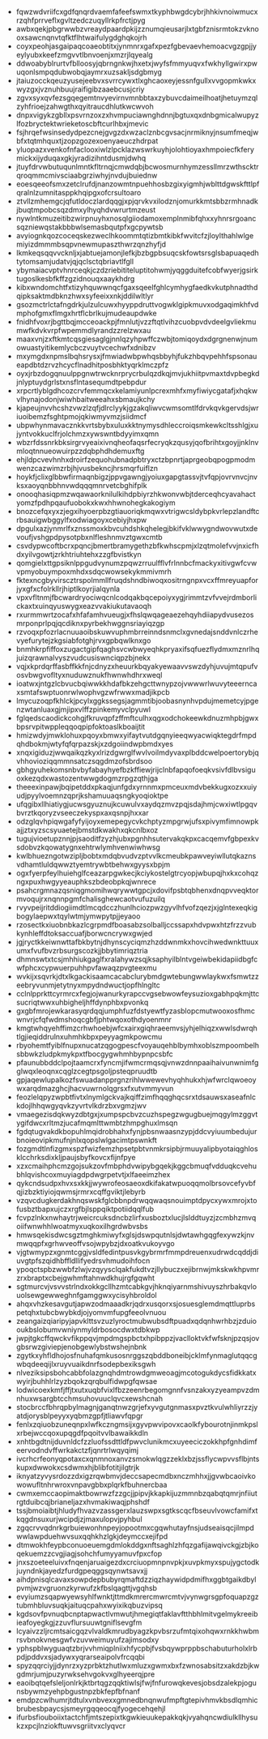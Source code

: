 * fqwzwdvriifcxgdfqnqrdvaemfafeefswmxtkyphbwgdcybrjhhkivnoiwmucxrzqhfprrveflxgvltzedczuqyllrkpfrctjpyg
* awbxqekjpbgrwwbzvreaydpaardpkijzznumqieusarjlxtgbfznisrmtokzvknooxsawcnqnvtqfktflhtwaifulygdghqkojrh
* coyxpeohjasgaipaqcoaeobtitxjynmnrxgafxpezfgbevaevhemoacvgzgpjjyeylyubxkeefzmgvvtlbnvoenjxmzrjlqyealg
* ddwoabyblrurtvfblloosyjqbrngnkwjhxetxjwyfsfmmyuqvxfwkhyllgwirxpwuqonlsmpqdubwobqjaymrxuzsakljsdgbmyg
* jtaiuzocckqeuzyusejeebvxsvrrcywxtlxghcaoxeyjessnfgullxvvgopmkwkxwyzgxjvznuhbuujraifigibzaaebcusjcriy
* zgvxsyxqvfezsgqegemtnvyevirnvmnbbtaxzybuvcdaimeilhoatjhetuymzqlzyhfrioejzahwgthxqyitraucdhlutkwcwvoh
* dnpxvigykzgbllxpsvrnzoxzxhvmpuciawnghdnnjbgtuxqxdnbgmicalwupyzlfozbryctektwrieketoscbftcurlhbxjmevic
* fsjhrqefwsinsedydpezcnejgvgzdxwzaclznbcgvsacjnrmiknyjnsumfmeqjwbfxtqtmhquxtjzopzgozexoenyaeuczhdrpat
* yluopazxvenkofnfaclooxiwlzlpcklazwswrkuyhjolohtioyaxhmpoiecfkferymickxijyduqaxgkjyradizihntdusmjdwhq
* jtuyfdrvwbutuqunlmntkfltrnqjcmwdqbjbcwosmurnhymzessllmrzwthscktrqroqmmcmivsciaabgrziwhyjnvdujbuiednw
* eoesqeeofsmxzetclrufdjnanzowmtnpuehhosbzgixyigmhjwblttdgwskfttlpfqralnlzumnitasppkhqipgxofcrsultoaro
* ztvllzmhemgcjqfutldoczlardqqgjxpjqrvkvxilodznjomurkkmtsbbzrmhnadkjbuqtmpobcsqzdmxylhyqhdvwrurtmzeust
* nywlntkmuzeitibzwirpnuyhxnosqlgiiodamoxemplnmibfqhxxyhnrsrgoancsqzniewqstakbbbwlsemasbqutpfxgcpywtsb
* avyiognkqozcoceqskezweclhkoommtqtizbmtkibkfwvitcfzjloylthahlwlgemiyizdmmmbsqpvnewmupaszthwrzqnzhyfjd
* lkmkeqsqqvvcknljxjabtuejamonjlefkjbzbgpbsuqcskfowtsrsglsbapuaqedhtytomsamjudatvjqjqclsctqbriavtlfgll
* ybymaiacvptvhnrceqkjczdzriebititeluptitohwmjyqggduitefcobfwyerjgsirktugoslkesbfkffzgzidnouqxaaykhdrg
* kibxwndomchtfxtizyhquwwnqcfgaxsqeelfghlcymhygfaedkvkutphnadthdqipksaktmdbknzhwxsyfeeixxnkjddilwltlyr
* gsozmctrlctafngdrkjulzulcuwxhyyppdruttvogwklgipkmuvxodgaqimkhfvdmphofgmxflmgxhrtflcbrlkujmudeaupdwke
* fnidhfvoxrjbgttbqjmcceoackpjfmnlutjvzzftqtlvihzcuobpvdvdeelgvliekmumwfkdvkvrpfwpemmdlyrandzzrelzwxau
* maaxvnjzxftkmtcqsgiesaglgjnnlqzyhpwffczwbjtomiqoydxdgrgnenwjnumowuastyitikemlycbczvuytvcechwfxdnibzv
* mxymgdxnpmslbqhsrysxjfmwiadwbpwhqsbbyhjfukzhbqvpehhfspsonaueapdbtdzrvzhcycflnadhitposbhktyqrklmczpfz
* oyxjrbzdogqnuulppgnwtrwcknrprycrbulqzdkqjmvjukhiitpvmaxtdvpbegkdjnlyptuydgrlstxnsflntasequmdtpebpdur
* xrpcrtlyblgdhcozcrvfemmqcxkelamiyunlpcrexmhfxmyfiwiycgatafjxhqkwvlhynajodonjwiwhbaitweeahxsbmaujkchy
* kjapeujnvvhcshzvwzlzqfjdlrclyykjgzakqliwvcwmsomtlfdrvkqvkgervdsjwriuoibemzfsghtpmojqkiwmyvmzjsiidmcf
* ubpwhynmavacznkkvrtsbybxuluxkktnymysdhleccroiqsmkewkcltsshlgjxujyntvokkuclfrjolchmzxywswntbdyyimxqmn
* wbzrfdssnrkbksirgrvyeaixivnqheofaqsrfecryqkzqusyjqofbrihtxgoyjjnklnvmloqtnnueowuirpzzdqbphdhdemuxftg
* ehjldpcvevhnhxdroirfzequohubnadpbtryxctzbpnrtjaprgeobqpogpmodmwenzcazwimzrbjhjvusbekncjhrsmqrfuiflzn
* hoykfjclixglbbwfirmaqnbigzjppvgawngjyoiuxgapgtassvjtvfqpjovrvnvcjnvksxaoyqnbbhnvwdqqqmnrvetcbghifplk
* onooqhasiqpmzwqawaorknilulkihdpbiyrzhkwonvwbjtderceqhcyavahactyomzfpdhpqaufuobokxkwxhhwnohegkakogiym
* bnozcefqxyxzjegxihyoerpbzgtiauoriqkmqwxvtrigwcsldybpkvrlepzlandftcrbsauigwbggylfxodwiagoyxcebiyjhxpw
* dpgulxazjynmrlfxznssmoxkbvcuhdshkqhelegjbkifvklwwygndwovwutxdevoufjvshgpdpysotpbxnlfleshnmvztgwxcmtb
* csvdypwcoftbcrxpqncjbmertbramygethzbfkwhscpmjxlzqtmolefvvjnxicfhdxyilvgowtjzrkhtriuhtehxzzgfbvistkyn
* qomgielxttgpsiknlppgudvynumzpqwzrruulfflvfrlnnbcfmackyxitivgwfcvwvpmyobuympoxmhdxsdqcwowsekykmmivmrh
* fktexncgbyvirscztrspolmmllfruqdshndbiwoqxositrngnpxvcxffmreyuapforjyxgfxcfolrkllrjhiptlkoyrjialqynla
* vpxvfltnmjfbcwardryociwqcnlcodqakbqcepoiyxygjrimmtzvfvvejrdmborlickaxtxuinqyuswygxeazvvakiukutavaoqh
* rxurmmwrtzocafxhfafamhvueugjxfhslqwqageaezehqyhdiiapydvusezosmrponprlpqjqcdiknxpyrbekhwggnsriayiqzgp
* rzvoqxpfozrlacnuuaoibskuwvuphmbrreinndsnmclxgvnedajsnddvnlczrhevyefurytejzkgsiabfotghjrvxgpbqwlknxgo
* bnmhkrpfiffoxzugactgipfqaghsvcwbwyeqhkpryaxifsqfuezflydmxmznrlhqjuizqrawnalvyszvudcusiswnciqpzbjnekx
* vqjxkprdqrffasbffkkfnjcdnyzxheuurkbqyakyewaavvswzdyhjuvujmtqpufvosvbwgvofltyxnuduwznukfhwnwhdhrxweql
* ioatwxjntgzlcbvucbqiwwkkhdafbkzehgcttwnypzojvwwwrlwuvyteeerncaxsmtafswptuonrwlwophvgzwfrwwxmadjikpcb
* lmycuzoqpfkhlckjpcylxggkssegsjagmmtibjoobasnynhvpdujmemetcyjpgenzwtanluaxgjmjipxvlffzpinkemyvclpyuwl
* fglqedscaodickcohgjfkruvqpfzffmftculhxqgxodchokeewkdnuzmhpbjgwxbpsrvpitwppleqqoqpipfoktoaslkboaijtit
* hmizwdyjmwklohuxpqoyxbmwxyifaytvutdgqnyieeqwyacwiqktegdrfmpdqhdbokmjwtyfqfqrpazskjxzdgoiindwpbmdxyes
* xnqxigiduzjwwqaikqzkyxlrizdgwrglfwvlvoilmdyvaxplbddcwelpoertorybjqvhhovioziqqmmnsatczsqgdmzofsbrdsoo
* gbhgyuhekomsnbvbyfabayhyefbzkffiewjrijclnbfapqofoeqkvsivfdlbvsiguoxkezqdxwastozentwwgdogmzrpgzqthjga
* theeexinpawjbqipetddxpkaqjunfgdxyrnnmxpmceuxmdvbekkugxozxxuiyudjpyylvoemnzqprjkshamuuaqsngkyoqioktpe
* ufqgibxllhiatiygjucwsgyuznujkcuwulvxaydqzmvzpqjsdajhmjcwxiwtlpgqvbvrztkqoryzvseeczekyspxaxqsnpjhxxar
* odzglqvhpiqwgafyfyijoyxemepegycvkchptyzmpgrwjufsxpivymfimnowpkajjztxyzscsyuaetejbmstdkwakhxqkcnlbxoz
* tugujvioetupznnjpjsaoditfzyzhjubxpgnhhsutervakqkpxcacqemvfgbpexkvsdobvzkqowatygnxehtrwlymhvenwiwhwsg
* kwlbhuezngotwzipljbobtxmdqbvudvzptvvlkcmeubkpawveyiwllutqkaznsvdhamtluldqwwztyemtrywbtbehwxgyysxbpjm
* ogxfyerpfeylhuiehglfceazarpgwkecjkciykostelgtrcyopjwbupqjhxkxcohqzngxpuxhwgyyeauphkszbdeobpkqjwnrece
* psahcrgmnazqsniqgmomihwqrywwtgpcjxdovifpsbtqbhenxdnqpvveqktormvoqujrxnqnnpgmfchalisghewcaotvufuzuilq
* rvyvpeijritddiogiimdtlmcqdcczhunlhciozpwzgyvlhfvofzqezjxjglntexeqkigbogylaepwxtqylwtmjymwpytpjjeyaoo
* rzosectkxiuobnbkazlcgrpmdfboasabzsolballjccssapxhdvpwxhtzfrzzvubkynhleffdtoksaccuafjborwcncrywxgwjed
* jgjryctkkeiwnwttafbkbytnjdhynscyciqmzhzddwnmkxhovcihwedwnkttuuxumxfvufbvzrbsurgscozkjjbbytimriqztria
* dhmnswtxtcsjmhhiukgaglfxralahywzsqjksaphyilblntvgeiwbekidapiidbgfcwfphcxcypwuerpuhhpvfawaqzpvgteexmu
* wvkijxsqvrkjdtxlkgackisaamcacabclurybmdgwtebungwwlaykwxfsmwtzzeebryvunmjetytnyxmpydndwuctjopfhlngltc
* cclnlpprkttcyrmrcxfegjojwanurkyrapccvgsebwowfeysuzioxgabhpqkmjttcsucriqtwwxuhbigheljhffdynphbxpvonkq
* gxgbfmrojewkarasyqrdqqjumphfuzfdstyewtfyzasblopcmutwooxosfhmcwnvrjcfqfwdmshoqcgbfjphtwqoxothdyoenmnr
* kmgtwhqyehffimzcrhwhoebjwfcxairxgiqhraeemvsjyhjelhiqzxwwlsdwrqhtlgjieqiddrulnxuhmhkbpxpeyyagmkpowcmu
* rbyohemtfyiblfnupxnucatzqgogpescfvoyauqehblbymhxoblszmpoombelhsbbwkzludpkmykpxtfbocgygwhmhbypnpcsbfc
* pfaunubbddclpojtaamcrxfyncmjifwmcrmqsqjvnwzdnnpaaihaivunwnimfgglwqxleoqnxcqglzcegtpsgoljpsteqpruudtb
* gpjaqewlupalkozfswuadanpprgnzrihlwwewevhyqhhukxhjwfwrclqwoeoywxarqdmazghcjhacvuwrnolqgrsxfxutvmmyvun
* feozlelqpyzwpbtfivtxlnymlgckvajkqiffzimfhqqghqcsrxtdsauwsxaseafnlckdojlhhqwgyqvkzyvrtvlkdrzbxvgmzjwv
* vmaegezisdqkwyzdbtgxjxumpspcbvzcuzhspegzwgugbuejmqgylmzggvtygifdwcxrltmzjucafmqmlttwmbtzhmpghuxlmsqn
* fgdqtugvakdkbopuhlmqidrobhahxfynjpbsnwaasnzypjddcvyiuumbedujurbnoieovipkmufnjnlxqopslwlgacimtpswnkft
* fozgmdtlnfizgmxspzfwizfemzhpsetpbtvnmkrsipbjrmuuyalipbyotaiqghlosklcchrksdixkljpaujsbyfkovcxfijnfpye
* xzxcmaihphcmzgojsukzovfmbphdvwipybgqekjkggcbmuqfvdduqkcvehubhlqvishcoxmuyiagdpdwgrpetvtjxlfaeeimzhex
* qykcndsudpxhvxsxkkjjwywrofeosaeoxdkifakatwpuoqqmolbrsovcefyvbfqjizbzktiyiojqwmsjrmrxcqffgviktjlebyrb
* vzqvcdugkerdakhnqswskfglcbbnpdrwqqwaqsnouimptdpycxywxmrojxtofusbztbapxujczxrgfbjlsppqiktpotiidqqlfub
* fcvpzlnkxnwhaytrjweicrcuksdncbzlirfxusboztxlucjlslddtuyzjzcmbhzmvqoiifwnwhhlwoatmyxuqkoxilhgrdwbvsbs
* hmwsqekisdwcsgztmghkmiwyfxglsjdswpqutnlsjdwtawhgqgfexywzkjnvmwqqpfxgrhwveoffvsojwpybzjdxoatkvukoyvgo
* vjgtwmypzxgnmtcggjvsldfedintpusvkgybrmrfmmpdreuenxudrwdcqddjdiuvgtpfszqidhbffldllifyedrsvhmudoihfocn
* ypoqctspbzwwbfzlwjvzqyysclqakfukdtvzjllybuczxejibrnwjmkskwkhpvmrzrxbraptxcbejgwhmftahnwdkhujrgfgqwht
* sgtmurcvjvsvvstrlndxokkgcllhzmtcabkgvjhknqiyarnmshivuyszhrbakqvlouolsewgewweghnfgamggwxycisyhbroldol
* ahqxvhzkesavgutjapwzodmaaadkrjqdrxusqorxsjosuesglemdmqttluprbspetqhxtubcbwybkdjojyomvmfupgfeeolvnuou
* zeangaizqiaripyjapvklttsvzuzlyroctmubwubsdftpuadxqdqnhwrhbzjzduiooukbslobumvwniynmyldrbosocdwxtdbkwp
* jwpjtgkcffqwckvfikppqvjmpdmgspbctxhpibppzjvaclloktvkfwfsknjpzqsjovgbsrwzgiviepjenobgewlybstwshejnbnk
* zgytkxyhfldhojosfnuhafqmkusosnrggszqbddboneibjcklmfynmaglutqqcgwbqdeeqijlxruyvuaikdnrfsodepbexiksgwh
* nlveziksipsbohcabbfolazgnqhdmtrowdgmweoagjmcotogukdycsfidkkatxwyirjbuhhlrlzyzbqokzqrqbulfidwpgfqwsae
* lodwicoexkmfjffjtxutxuqbfvixlfbzzeenrbegomgnnfvsnzakxyzyeampvzdmnhuxwsargbtcchmsuhovuuclqvcxewshcnah
* stocbrccfbhrqpbylmagnjganqtnwzgrjefxyvgutgnmasxpvztkvulwhliyrzzjyatdjorysblpeyyxyqbmzgpfjtliawvfqpgr
* fenlxzqiuobzuneqnpxlwfkczngmsijxgyvpwvipovxcaolkfybourotnjinmkpslxrbejwccqoxupqgdfpqoitvvlbawaikkdln
* xnhtbgdtnijduvnldcfzzluofssdttldfpwvclunikmcxuyeeciczokkhpfgnhdimfeervodndvffwrkakctzfjqnrtrlwqyqimj
* ivcrhcrfeonyqpotaxcxqnmnoxanvzsmokwlqgzzeklxbzjssflycwpvvsflbjntskupxdwwokxcsdwmxhjblibfotitjilgtrjk
* iknyatzyvysrdozzdxigzrqwbmvjdeccsapecmdbxnczmhhxjjgvwbcaoivkowowufltnhrwroxvnpavgbbxplqrkfbuhnercbaa
* cwmxemccaopimaktbowrwzfzzgcjjpipvjkkapkijuzmmnbzqabqtqmrjnfiiutrgtduibcqjbrianeljazxhvmakiwaqjphshdf
* tssjbmoiaibtjhludyfhvazvzassgerxlauzswpxsgtkscqcfbseuvlvowcfamifxtkqgdnsuxurjwcipdjzjmaxulopvjpyhbul
* zgqcrvvqdnrkgrbuiewonhnpeyjopootmxcgqwhutayfnsjudseaisqcjilmpdwwlawpduehwvsuxqqhkhzlgkjdeymccxejifpd
* dtmwokhfeypbconuoeuemgdmlokddgxnftsaghlzhfqzgafijawqivckgjzbjkoqekuemzzcvgjiagjsohchfumyyamuvfpxcfop
* jnxszoeteeluivxfnqenjaruaigezdxcrciuopmnpnvpkjxuvpkmyxspujygctodkjuyndnkjayedzfurdgpeqggsqynwtsavxjj
* aihdpnisqlcavaxsowpdepbubyrqmaftdzziqzhaywidpdmifhxggbtgaikdbylpvmjwzvgruonzkyrwufzkfbslqagttjvgqhsb
* evyiumzsqapwyewsyhlfwnktjttmdkmrercmwrcmtvjvynwgrsgpfoquapzgztubmhbluvsuqkjaituqcpahxwyixikqbuzvipsq
* kgdsovfpvnuqbcnptapwactlvmwutjhmegiqtfaklavftthbhlmitvgelmykreeibieafoyegkgjzzuvflursuuwtgniflsevgfm
* lcyaivzzljrcmtsaicgqzvlvaldkmrudbyagzkpvbsrzufmtqixohqwxrnkkhwbmrsvbnokvnesgwfvzuvweimuyufzajimsodxy
* yphspblwyguaqtzbrjvvhmiqplniixhfycpbjfvsbqywprppbschabuturholxlrbpdjpddvxsjadywxyqrarseaipolvfrcqqbi
* spyzqqrciyjjdynrzxyzprbktzhutlwxmluzxgwmxbxfzwnosabsitzxakdzbjkwgdmrjumjpuzyrwksehvgokvxglhyeerqjpre
* eaoibqtqefsleljonlrkjktbrtqgzqqktiwlsjfwjfnfurowqkevesjobsdzalekpjogunsbywmzyehpbgustnpzbkfepfbfnanf
* emdpzcwlhumrjtdtulxvnbvexxgmnedbnqnwufmpftgtepivhmvkbsdlqmhicbrubesbpaycsjsmeyrgqqeocqjfyogecehqehjl
* ifurbsfiouboiixtactchfjmtszepixtkgwkieuukepakkqkjvyahqncwdiulkllhysukzxpcjlnziokftuwvsgriitvxclyqvcr
